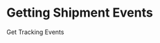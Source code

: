 # Getting Shipment Events

Get Tracking Events

<script src="../../scripts/requesttabs.js"></script>
<script src="../../scripts/responsetabs.js"></script>
<script src="../../scripts/copy.js"></script>